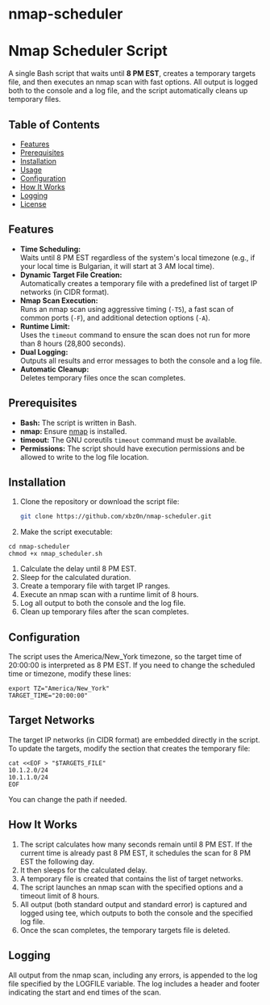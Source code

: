 # nmap-scheduler

# Nmap Scheduler Script

A single Bash script that waits until **8 PM EST**, creates a temporary targets file, and then executes an nmap scan with fast options. All output is logged both to the console and a log file, and the script automatically cleans up temporary files.

## Table of Contents

- [Features](#features)
- [Prerequisites](#prerequisites)
- [Installation](#installation)
- [Usage](#usage)
- [Configuration](#configuration)
- [How It Works](#how-it-works)
- [Logging](#logging)
- [License](#license)

## Features

- **Time Scheduling:**  
  Waits until 8 PM EST regardless of the system's local timezone (e.g., if your local time is Bulgarian, it will start at 3 AM local time).
- **Dynamic Target File Creation:**  
  Automatically creates a temporary file with a predefined list of target IP networks (in CIDR format).
- **Nmap Scan Execution:**  
  Runs an nmap scan using aggressive timing (`-T5`), a fast scan of common ports (`-F`), and additional detection options (`-A`).
- **Runtime Limit:**  
  Uses the `timeout` command to ensure the scan does not run for more than 8 hours (28,800 seconds).
- **Dual Logging:**  
  Outputs all results and error messages to both the console and a log file.
- **Automatic Cleanup:**  
  Deletes temporary files once the scan completes.

## Prerequisites

- **Bash:** The script is written in Bash.
- **nmap:** Ensure [nmap](https://nmap.org/) is installed.
- **timeout:** The GNU coreutils `timeout` command must be available.
- **Permissions:** The script should have execution permissions and be allowed to write to the log file location.

## Installation

1. Clone the repository or download the script file:

   ```bash
   git clone https://github.com/xbz0n/nmap-scheduler.git
   ```

2.	Make the script executable:
 ```
cd nmap-scheduler
chmod +x nmap_scheduler.sh
```

1.	Calculate the delay until 8 PM EST.
2.	Sleep for the calculated duration.
3.	Create a temporary file with target IP ranges.
4.	Execute an nmap scan with a runtime limit of 8 hours.
5.	Log all output to both the console and the log file.
6.	Clean up temporary files after the scan completes.

## Configuration
The script uses the America/New_York timezone, so the target time of 20:00:00 is interpreted as 8 PM EST. If you need to change the scheduled time or timezone, modify these lines:

```
export TZ="America/New_York"
TARGET_TIME="20:00:00"
```

## Target Networks

The target IP networks (in CIDR format) are embedded directly in the script. To update the targets, modify the section that creates the temporary file:

```
cat <<EOF > "$TARGETS_FILE"
10.1.2.0/24
10.1.1.0/24
EOF
```

You can change the path if needed.

## How It Works
1.	The script calculates how many seconds remain until 8 PM EST. If the current time is already past 8 PM EST, it schedules the scan for 8 PM EST the following day.
2.	It then sleeps for the calculated delay.
3.	A temporary file is created that contains the list of target networks.
4.	The script launches an nmap scan with the specified options and a timeout limit of 8 hours.
5.	All output (both standard output and standard error) is captured and logged using tee, which outputs to both the console and the specified log file.
6.	Once the scan completes, the temporary targets file is deleted.

## Logging

All output from the nmap scan, including any errors, is appended to the log file specified by the LOGFILE variable. The log includes a header and footer indicating the start and end times of the scan.
